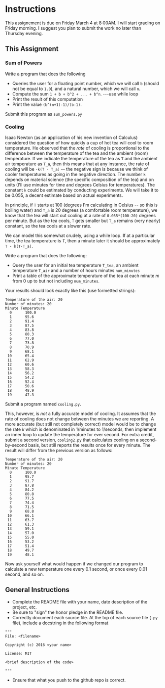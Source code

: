 # Instructions

This assignement is due on Friday March 4 at 8:00AM. I will start grading on Friday morning. I suggest you plan to submit the work no later than Thursday evening.

## This Assignment

### Sum of Powers

Write a program that does the following

* Queries the user for a floating point number, which we will call `b` (should not be equal to `1.0`),
 and a natural number, which we will call `n`.
* Compute the sum `1 + b + b^2 + ... + b^n`.
  ---use while loop
* Print the result of this computation
* Print the value `(b^(n+1)-1)/(b-1)`.

Submit this program as `sum_powers.py`

### Cooling

Isaac Newton (as an application of his new invention of Calculus) considered the question of how quickly a cup of hot tea will cool to room temperature. He observed that the _rate_ of cooling is proportional to the difference between the temperature of the tea and the ambient (room) temperature. If we indicate the temperature of the tea as `T` and the ambient air temperature as `T_a`, then this means that at any instance, the rate of cooling will be `-k(T - T_a)` -- the negative sign is because we think of cooler temperatures as going in the negative direction.
The number `k` depends on material science (the specific composition of the tea) and on units (I'll use minutes for time and degrees Celsius for temperatures). The constant `k` could be estimated by conducting experiments. We will take it to be 0.055, a decent estimate based on actual experiments.

In principle, if `T` starts at 100 (degrees I'm calculating in Celsius -- so this is boiling water) and `T_a` is 20 degrees (a comfortable room temperature), we know that the tea will start out cooling at a rate of `0.055*(100-20)` degrees per minute. But as the tea cools, `T` gets smaller but `T_a` remains (very nearly) constant, so the tea cools at a slower rate.

We can model this somewhat crudely, using a while loop. If at a particular time, the tea temperature is $T$, then a minute later it should be approximately `T - k(T-T_a)`.

Write a program that does the following:

* Query the user for an initial tea temperature `T_tea`, an ambient temperature `T_air` and a number of hours minutes `num_minutes`
* Print a table of the approximate temperature of the tea at each minute $m$ from 0 up to but not including `num_minutes`.

Your results should look exactly like this (use formetted strings):

```
Temperature of the air: 20
Number of minutes: 20
Minute Temperature
  0      100.0
  1      95.6
  2      91.4
  3      87.5
  4      83.8
  5      80.3
  6      77.0
  7      73.8
  8      70.9
  9      68.1
 10      65.4
 11      62.9
 12      60.6
 13      58.3
 14      56.2
 15      54.2
 16      52.4
 17      50.6
 18      48.9
 19      47.3
```

Submit a program named `cooling.py`.

This, however, is _not_ a fully accurate model of cooling. It assumes that the rate of cooling does not change between the minutes we are reporting. A more accurate (but still not completely correct) model would be to change the rate $k$ which is denominated in 1/minutes to 1/seconds, then implement an inner loop to update the temperature for ever second. For extra credit, submit a second version, `cooling2.py` that calculates cooling on a second-by-second basis, but still reports the results once for every minute. The result will differ from the previous version as follows:

```
Temperature of the air: 20
Number of minutes: 20
Minute Temperature
  0      100.0
  1      95.7
  2      91.7
  3      87.8
  4      84.2
  5      80.8
  6      77.5
  7      74.4
  8      71.5
  9      68.8
 10      66.1
 11      63.7
 12      61.3
 13      59.1
 14      57.0
 15      55.0
 16      53.2
 17      51.4
 18      49.7
 19      48.1
```
Now ask yourself what would happen if we changed our program to calculate a new temperature one every 0.1 second, or once every 0.01 second, and so on.

## General Instructions

* Complete the README file with your name, date description of the project, etc.
* Be sure to "sign" the honor pledge in the README file.
* Correctly document each source file.
    At the top of each source file (```.py``` file), include a docstring in the following format

```
"""
File: <filename>

Copyright (c) 2016 <your name>

License: MIT

<brief description of the code>

"""    
```

* Ensure that what you push to the github repo is correct.
